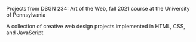 Projects from DSGN 234: Art of the Web, fall 2021 course at the University of Pennsylvania

A collection of creative web design projects implemented in HTML, CSS, and JavaScript
